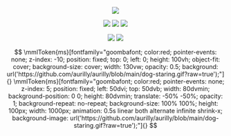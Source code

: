 <p align=center>
  <a href="https://discord.com/users/963931799342424114">
    <img src="https://discord.c99.nl/widget/theme-4/963931799342424114.png">
  </a>
</p>

<p align="center">
  <img src="https://komarev.com/ghpvc/?username=aurilly&style=for-the-badge&color=blueviolet"></img>
  <img src="https://img.shields.io/github/followers/aurilly?affiliations=OWNER%2CCOLLABORATOR&color=blueviolet&style=for-the-badge"></img>
  <img src="https://img.shields.io/github/stars/aurilly?affiliations=OWNER%2CCOLLABORATOR&color=blueviolet&style=for-the-badge"></img>
</p>

<p align="center">
  <img src="https://img.shields.io/badge/javascript-252525.svg?style=for-the-badge&logo=javascript&logoColor=blueviolet"></img>
  <img src="https://img.shields.io/badge/typescript-252525.svg?style=for-the-badge&logo=typescript&logoColor=blueviolet"></img>
</p>

<!-- 
  stolen from @TheCubiq and @sealldeveloper
  shoutout to @iGerman00 for showing me this <3
-->

```math

\mmlToken{ms}[fontfamily="goombafont; color:red; pointer-events: none; z-index: -10; position: fixed; top: 0; left: 0; height: 100vh; object-fit: cover; background-size: cover; width: 130vw; opacity: 0.5; background: url('https://github.com/aurilly/aurilly/blob/main/dog-staring.gif?raw=true');"]{}

\mmlToken{ms}[fontfamily="goombafont; color:red; pointer-events: none; z-index: 5; position: fixed; left: 50dvi; top: 50dvb; width: 80dvmin; background-position: 0 0; height: 80dvmin; translate: -50% -50%; opacity: 1; background-repeat: no-repeat; background-size: 100% 100%; height: 100px; width: 1000px; animation: 0.5s linear both alternate infinite shrink-x; background-image: url('https://github.com/aurilly/aurilly/blob/main/dog-staring.gif?raw=true');"]{}

```


